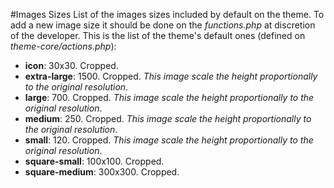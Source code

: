 #Images Sizes
List of the images sizes included by default on the theme. To add a new image size it should be done on the _functions.php_ at discretion of the developer. This is the list of the theme's default ones (defined on _theme-core/actions.php_):

- **icon**: 30x30. Cropped.
- **extra-large**: 1500. Cropped. _This image scale the height proportionally to the original resolution_.
- **large**: 700. Cropped. _This image scale the height proportionally to the original resolution_.
- **medium**: 250. Cropped. _This image scale the height proportionally to the original resolution_.
- **small**: 120. Cropped. _This image scale the height proportionally to the original resolution_.
- **square-small**: 100x100. Cropped.
- **square-medium**: 300x300. Cropped.
